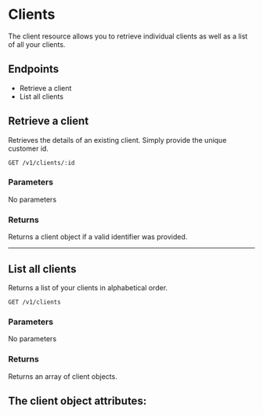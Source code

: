 
# Clients
The client resource allows you to retrieve individual clients as well as a list of all your clients.

## Endpoints
* Retrieve a client
* List all clients

## Retrieve a client
Retrieves the details of an existing client. Simply provide the unique customer id.

`GET /v1/clients/:id`

### Parameters
No parameters

### Returns
Returns a client object if a valid identifier was provided. 

-------------

## List all clients
Returns a list of your clients in alphabetical order.

`GET /v1/clients`

### Parameters
No parameters

### Returns
Returns an array of client objects.

## The client object attributes:


